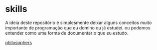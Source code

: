 # skills
A ideia deste repositório é simplesmente deixar alguns conceitos muito importante de programação que eu domino ou já estudei. ou podemos entender como uma forma  de documentar o que eu estudo.

[philosophers](./philosophers.md)
